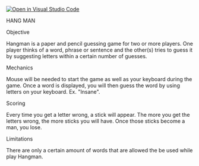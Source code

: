 [![Open in Visual Studio Code](https://classroom.github.com/assets/open-in-vscode-f059dc9a6f8d3a56e377f745f24479a46679e63a5d9fe6f495e02850cd0d8118.svg)](https://classroom.github.com/online_ide?assignment_repo_id=6696244&assignment_repo_type=AssignmentRepo)



HANG MAN


Objective

Hangman is a paper and pencil guessing game for two or more players. One player thinks of a word, phrase or sentence and the other(s) tries to guess it by suggesting letters within a certain number of guesses.

Mechanics

Mouse will be needed to start the game as well as your keyboard during the game. Once a word is displayed, you will then guess the word by using letters on your keyboard. Ex. "Insane".

Scoring

Every time you get a letter wrong, a stick will appear. The more you get the letters wrong, the more sticks you will have. Once those sticks become a man, you lose. 

Limitations

There are only a certain amount of words that are allowed the be used while play Hangman. 

